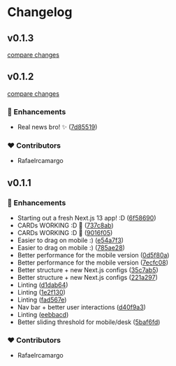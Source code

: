 # Changelog

## v0.1.3

[compare changes](https://github.com/rafaelrcamargo/my-news/compare/v0.1.2...v0.1.3)

## v0.1.2

[compare changes](https://github.com/rafaelrcamargo/my-news/compare/v0.1.1...v0.1.2)


### 🚀 Enhancements

  - Real news bro! ✨  ([7d85519](https://github.com/rafaelrcamargo/my-news/commit/7d85519))

### ❤️  Contributors

- Rafaelrcamargo

## v0.1.1

### 🚀 Enhancements

- Starting out a fresh Next.js 13 app! :D ([6f58690](https://github.com/rafaelrcamargo/my-news/commit/6f58690))
- CARDs WORKING :D 🎨 ([737c8ab](https://github.com/rafaelrcamargo/my-news/commit/737c8ab))
- CARDs WORKING :D 🎨 ([9016f05](https://github.com/rafaelrcamargo/my-news/commit/9016f05))
- Easier to drag on mobile :) ([e54a7f3](https://github.com/rafaelrcamargo/my-news/commit/e54a7f3))
- Easier to drag on mobile :) ([785ae28](https://github.com/rafaelrcamargo/my-news/commit/785ae28))
- Better performance for the mobile version ([0d5f80a](https://github.com/rafaelrcamargo/my-news/commit/0d5f80a))
- Better performance for the mobile version ([7ecfc08](https://github.com/rafaelrcamargo/my-news/commit/7ecfc08))
- Better structure + new Next.js configs ([35c7ab5](https://github.com/rafaelrcamargo/my-news/commit/35c7ab5))
- Better structure + new Next.js configs ([221a297](https://github.com/rafaelrcamargo/my-news/commit/221a297))
- Linting ([d1dab64](https://github.com/rafaelrcamargo/my-news/commit/d1dab64))
- Linting ([1e2f130](https://github.com/rafaelrcamargo/my-news/commit/1e2f130))
- Linting ([fad567e](https://github.com/rafaelrcamargo/my-news/commit/fad567e))
- Nav bar + better user interactions ([d40f9a3](https://github.com/rafaelrcamargo/my-news/commit/d40f9a3))
- Linting ([eebbacd](https://github.com/rafaelrcamargo/my-news/commit/eebbacd))
- Better sliding threshold for mobile/desk ([5baf6fd](https://github.com/rafaelrcamargo/my-news/commit/5baf6fd))

### ❤️ Contributors

- Rafaelrcamargo

